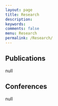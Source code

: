 ```yaml
---
layout: page
title: Research
description: 
keywords: 
comments: false
menu: Research
permalink: /Research/
---
```


## Publications

null

## Conferences

null

